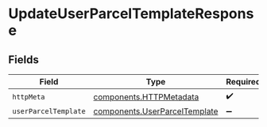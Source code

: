 # UpdateUserParcelTemplateResponse


## Fields

| Field                                                                          | Type                                                                           | Required                                                                       | Description                                                                    |
| ------------------------------------------------------------------------------ | ------------------------------------------------------------------------------ | ------------------------------------------------------------------------------ | ------------------------------------------------------------------------------ |
| `httpMeta`                                                                     | [components.HTTPMetadata](../../models/components/httpmetadata.md)             | :heavy_check_mark:                                                             | N/A                                                                            |
| `userParcelTemplate`                                                           | [components.UserParcelTemplate](../../models/components/userparceltemplate.md) | :heavy_minus_sign:                                                             | N/A                                                                            |